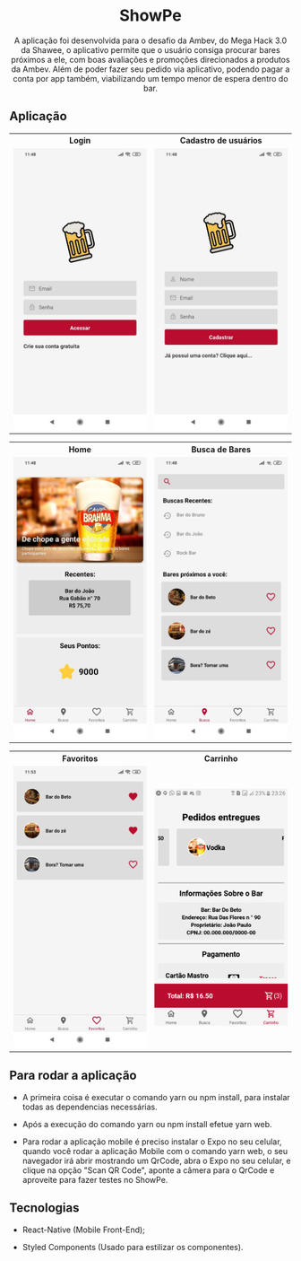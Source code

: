 <h1 align="center">
    ShowPe
</h1>

<p align="center"> 
  A aplicação foi desenvolvida para o desafio da Ambev, do Mega Hack 3.0 da Shawee, o aplicativo permite que o usuário consiga procurar bares próximos a ele, com boas avaliações e promoções direcionados a produtos da Ambev. Além de poder fazer seu pedido via aplicativo, podendo pagar a conta por app também, viabilizando um tempo menor de espera dentro do bar.
</p>

## Aplicação

  <table>
    <tr>
      <th width="50%">
        Login
      </th>
      <th width="50%">
        Cadastro de usuários
      </th>
    </tr>
    <tr>
      <td>
        <img alt="Login" title="Login" width="580" src="assets/login.jpg">
      </td>
      <td>
        <img alt="Cadastro de usuários" title="Cadastro de usuários" width="580" src="assets/cadastro.jpg">
    </td>
    </tr>
  </table>

  <table>
    <tr>
      <th width="50%">
        Home
      </th>
      <th width="50%">
        Busca de Bares
      </th>
    </tr>
    <tr>
      <td>
        <img alt="Home" title="Home" width="580" src="assets/Home.jpg">
      </td>
      <td>
        <img alt="Busca de Bares" title="Busca de Bares" width="580" src="assets/busca.jpg">
    </td>
    </tr>
  </table>

  <table>
    <tr>
      <th width="50%">
        Favoritos
      </th>
      <th width="50%">
        Carrinho
      </th>
    </tr>
    <tr>
      <td>
        <img alt="Favoritos" title="Favoritos" width="580" src="assets/favoritos.jpg">
      </td>
      <td>
        <img alt="Carrinho" title="Carrinho" width="580" src="assets/carrinho.png">
    </td>
    </tr>
  </table>

## Para rodar a aplicação

  * A primeira coisa é executar o comando yarn ou npm install,
  para instalar todas as dependencias necessárias.

  * Após a execução do comando yarn ou npm install efetue yarn web.

  * Para rodar a aplicação mobile é preciso instalar o Expo 
  no seu celular, quando você rodar a aplicação Mobile com o comando yarn
  web, o seu navegador irá abrir mostrando um QrCode, abra o Expo no seu
  celular, e clique na opção "Scan QR Code", aponte a câmera para o QrCode
  e aproveite para fazer testes no ShowPe. 

## Tecnologias

  * React-Native (Mobile Front-End);

  * Styled Components (Usado para estilizar os componentes).





